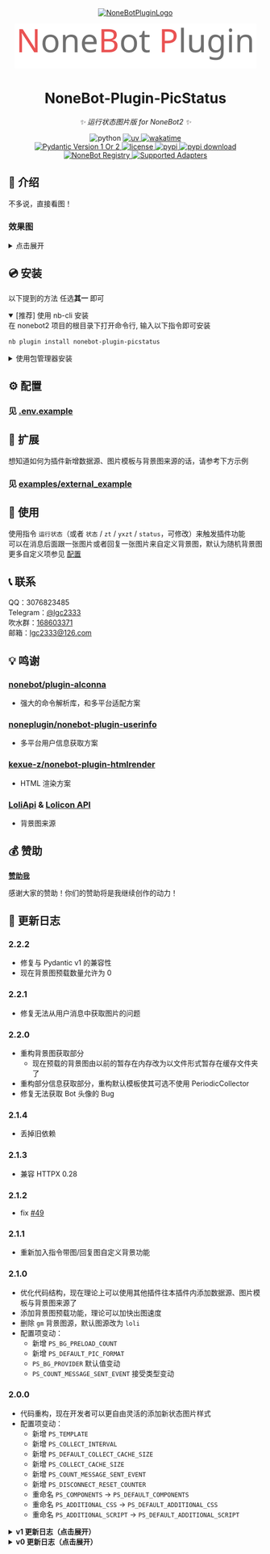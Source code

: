 <!-- markdownlint-disable MD033 MD036 MD041 -->

<div align="center">

<a href="https://v2.nonebot.dev/store">
  <img src="https://raw.githubusercontent.com/A-kirami/nonebot-plugin-template/resources/nbp_logo.png" width="180" height="180" alt="NoneBotPluginLogo">
</a>

<p>
  <img src="https://raw.githubusercontent.com/lgc-NB2Dev/readme/main/template/plugin.svg" alt="NoneBotPluginText">
</p>

# NoneBot-Plugin-PicStatus

_✨ 运行状态图片版 for NoneBot2 ✨_

<img src="https://img.shields.io/badge/python-3.10+-blue.svg" alt="python">
<a href="https://github.com/astral-sh/uv">
  <img src="https://img.shields.io/endpoint?url=https://raw.githubusercontent.com/astral-sh/uv/main/assets/badge/v0.json" alt="uv">
</a>
<a href="https://wakatime.com/badge/user/b61b0f9a-f40b-4c82-bc51-0a75c67bfccf/project/bfec6993-aa9e-42fb-9f3e-53a5d4739373">
  <img src="https://wakatime.com/badge/user/b61b0f9a-f40b-4c82-bc51-0a75c67bfccf/project/bfec6993-aa9e-42fb-9f3e-53a5d4739373.svg" alt="wakatime">
</a>

<br />

<a href="https://pydantic.dev">
  <img src="https://img.shields.io/endpoint?url=https://raw.githubusercontent.com/lgc-NB2Dev/readme/main/template/pyd-v1-or-v2.json" alt="Pydantic Version 1 Or 2" >
</a>
<a href="./LICENSE">
  <img src="https://img.shields.io/github/license/lgc2333/nonebot-plugin-picstatus.svg" alt="license">
</a>
<a href="https://pypi.python.org/pypi/nonebot-plugin-picstatus">
  <img src="https://img.shields.io/pypi/v/nonebot-plugin-picstatus.svg" alt="pypi">
</a>
<a href="https://pypi.python.org/pypi/nonebot-plugin-picstatus">
  <img src="https://img.shields.io/pypi/dm/nonebot-plugin-picstatus" alt="pypi download">
</a>

<br />

<a href="https://registry.nonebot.dev/plugin/nonebot-plugin-picstatus:nonebot_plugin_picstatus">
  <img src="https://img.shields.io/endpoint?url=https%3A%2F%2Fnbbdg.lgc2333.top%2Fplugin%2Fnonebot-plugin-picstatus" alt="NoneBot Registry">
</a>
<a href="https://registry.nonebot.dev/plugin/nonebot-plugin-picstatus:nonebot_plugin_picstatus">
  <img src="https://img.shields.io/endpoint?url=https%3A%2F%2Fnbbdg.lgc2333.top%2Fplugin-adapters%2Fnonebot-plugin-picstatus" alt="Supported Adapters">
</a>

</div>

## 📖 介绍

不多说，直接看图！

### 效果图

<details>
  <summary>点击展开</summary>

![example](https://raw.githubusercontent.com/lgc-NB2Dev/readme/main/picstatus/example1.jpg)
![example](https://raw.githubusercontent.com/lgc-NB2Dev/readme/main/picstatus/example2.jpg)

</details>

## 💿 安装

以下提到的方法 任选**其一** 即可

<details open>
<summary>[推荐] 使用 nb-cli 安装</summary>
在 nonebot2 项目的根目录下打开命令行, 输入以下指令即可安装

```bash
nb plugin install nonebot-plugin-picstatus
```

</details>

<details>
<summary>使用包管理器安装</summary>
在 nonebot2 项目的插件目录下, 打开命令行, 根据你使用的包管理器, 输入相应的安装命令

<details>
<summary>pip</summary>

```bash
pip install nonebot-plugin-picstatus
```

</details>
<details>
<summary>pdm</summary>

```bash
pdm add nonebot-plugin-picstatus
```

</details>
<details>
<summary>poetry</summary>

```bash
poetry add nonebot-plugin-picstatus
```

</details>
<details>
<summary>conda</summary>

```bash
conda install nonebot-plugin-picstatus
```

</details>

打开 nonebot2 项目根目录下的 `pyproject.toml` 文件, 在 `[tool.nonebot]` 部分的 `plugins` 项里追加写入

```toml
[tool.nonebot]
plugins = [
    # ...
    "nonebot_plugin_picstatus"
]
```

</details>

## ⚙️ 配置

### 见 [.env.example](https://github.com/lgc2333/nonebot-plugin-picstatus/blob/master/.env.example)

## 🎨 扩展

想知道如何为插件新增数据源、图片模板与背景图来源的话，请参考下方示例

### 见 [examples/external_example](https://github.com/lgc-NB2Dev/nonebot-plugin-picstatus/tree/master/examples/external_example)

## 🎉 使用

使用指令 `运行状态`（或者 `状态` / `zt` / `yxzt` / `status`，可修改）来触发插件功能  
可以在消息后面跟一张图片或者回复一张图片来自定义背景图，默认为随机背景图  
更多自定义项参见 [配置](#️-配置)

## 📞 联系

QQ：3076823485  
Telegram：[@lgc2333](https://t.me/lgc2333)  
吹水群：[168603371](https://qm.qq.com/q/EikuZ5sP4G)  
邮箱：<lgc2333@126.com>

## 💡 鸣谢

### [nonebot/plugin-alconna](https://github.com/nonebot/plugin-alconna)

- 强大的命令解析库，和多平台适配方案

### [noneplugin/nonebot-plugin-userinfo](https://github.com/noneplugin/nonebot-plugin-userinfo)

- 多平台用户信息获取方案

### [kexue-z/nonebot-plugin-htmlrender](https://github.com/kexue-z/nonebot-plugin-htmlrender)

- HTML 渲染方案

### [LoliApi](https://docs.loliapi.com/) & [Lolicon API](https://api.lolicon.app/)

- 背景图来源

## 💰 赞助

**[赞助我](https://blog.lgc2333.top/donate)**

感谢大家的赞助！你们的赞助将是我继续创作的动力！

## 📝 更新日志

### 2.2.2

- 修复与 Pydantic v1 的兼容性
- 现在背景图预载数量允许为 0

### 2.2.1

- 修复无法从用户消息中获取图片的问题

### 2.2.0

- 重构背景图获取部分
  - 现在预载的背景图由以前的暂存在内存改为以文件形式暂存在缓存文件夹了
- 重构部分信息获取部分，重构默认模板使其可选不使用 PeriodicCollector
- 修复无法获取 Bot 头像的 Bug

### 2.1.4

- 丢掉旧依赖

### 2.1.3

- 兼容 HTTPX 0.28

### 2.1.2

- fix [#49](https://github.com/lgc-NB2Dev/nonebot-plugin-picstatus/issues/49)

### 2.1.1

- 重新加入指令带图/回复图自定义背景功能

### 2.1.0

- 优化代码结构，现在理论上可以使用其他插件往本插件内添加数据源、图片模板与背景图来源了
- 添加背景图预载功能，理论可以加快出图速度
- 删除 `gm` 背景图源，默认图源改为 `loli`
- 配置项变动：
  - 新增 `PS_BG_PRELOAD_COUNT`
  - 新增 `PS_DEFAULT_PIC_FORMAT`
  - `PS_BG_PROVIDER` 默认值变动
  - `PS_COUNT_MESSAGE_SENT_EVENT` 接受类型变动

### 2.0.0

- 代码重构，现在开发者可以更自由灵活的添加新状态图片样式
- 配置项变动：
  - 新增 `PS_TEMPLATE`
  - 新增 `PS_COLLECT_INTERVAL`
  - 新增 `PS_DEFAULT_COLLECT_CACHE_SIZE`
  - 新增 `PS_COLLECT_CACHE_SIZE`
  - 新增 `PS_COUNT_MESSAGE_SENT_EVENT`
  - 新增 `PS_DISCONNECT_RESET_COUNTER`
  - 重命名 `PS_COMPONENTS` -> `PS_DEFAULT_COMPONENTS`
  - 重命名 `PS_ADDITIONAL_CSS` -> `PS_DEFAULT_ADDITIONAL_CSS`
  - 重命名 `PS_ADDITIONAL_SCRIPT` -> `PS_DEFAULT_ADDITIONAL_SCRIPT`

<details>
<summary><strong>v1 更新日志（点击展开）</strong></summary>

### 1.1.1

- 新增内置 CSS `theme-vanilla.css`
- 微调默认 CSS

### 1.1.0

- 支持 Pydantic V2

### 1.0.3

- 修复了当有读取数据出错的分区时图片无法正常渲染的 Bug

### 1.0.2

- 修复了背景图还没加载就出图的 Bug（希望），顺带调整了一下附加 JS 的写法

### 1.0.1

- impl [#38](https://github.com/lgc-NB2Dev/nonebot-plugin-picstatus/issues/38)，新增配置 `PS_OB_V11_USE_GET_STATUS`

### 1.0.0

重构项目：

- 换用 alconna 与 userinfo 适配多平台
- 换用 htmlrender 渲染图片
- 删除消息附带图片作为自定义背景图功能
- 配置项改动：
  - 添加 `PS_COMPONENTS`
  - 添加 `PS_ADDITIONAL_CSS`
  - 添加 `PS_ADDITIONAL_SCRIPT`
  - 添加 `PS_BG_PROVIDER`
  - 添加 `PS_BG_LOLICON_R18_TYPE`
  - 添加 `PS_BG_LOCAL_PATH`
  - 添加 `PS_SHOW_CURRENT_BOT_ONLY`
  - 删除 `PS_FONT`
  - 删除 `PS_CUSTOM_BG`
  - 删除 `PS_BG_COLOR`
  - 删除 `PS_MASK_COLOR`
  - 删除 `PS_BLUR_RADIUS`
  - 删除 `PS_FOOTER_SIZE`
  - 删除 `PS_MAX_TEXT_LEN`
  - 删除 `PS_DEFAULT_BG`

</details>

<details>
<summary><strong>v0 更新日志（点击展开）</strong></summary>

### 0.5.7

- 修复 Bot 刚连接时收发数为未知的问题

### 0.5.6

- 修复 Bot 连接时间与收发数显示不正确的问题

### 0.5.5

- 一些不影响使用的小更改
- 添加配置项 `PS_DEFAULT_AVATAR`、`PS_DEFAULT_BG`、`PS_COMMAND`

### 0.5.4

- 针对性修复 Shamrock 获取状态信息报错的问题 ([#34](https://github.com/lgc-NB2Dev/nonebot-plugin-picstatus/issues/34))

### 0.5.3

- 修改了读取 Linux 发行版名称与版本的方式

### 0.5.2

- 修正读取分区信息错误时的提示信息 \([#33](https://github.com/lgc-NB2Dev/nonebot-plugin-picstatus/issues/33)\)

### 0.5.1

- 使用 SAA 向 Telegram 平台发送消息

### 0.5.0

- 先获取状态信息再进行画图，可以获取到更精准的状态信息
- 添加进程占用信息的展示
- 测试网站结果状态码后面会带上 `reason`，如 `200 OK` / `404 Not Found`
- 添加了一些配置项（`PS_SORT_PARTS`, `PS_SORT_PARTS_REVERSE`, `PS_SORT_DISK_IOS`, `PS_SORT_NETS`, `PS_SORT_SITES`, `PS_PROC_LEN`, `PS_IGNORE_PROCS`, `PS_PROC_SORT_BY`, `PS_PROC_CPU_MAX_100P`, `PS_REPLY_TARGET`, `PS_TG_MAX_FILE_SIZE`）

### 0.4.2

- 添加配置项 `PS_REQ_TIMEOUT` ([#25](https://github.com/lgc-NB2Dev/nonebot-plugin-picstatus/issues/25))

### 0.4.1

- 现在默认使用 `pil_utils` 自动选择系统内支持中文的字体，删除插件内置字体
- 使用 `pil_utils` 写 Bot 昵称，可以显示 Emoji 等特殊字符
- 测试网站出错时不会往日志里甩错误堆栈了

### 0.4.0

- 使用 [nonebot-plugin-send-anything-anywhere](https://github.com/felinae98/nonebot-plugin-send-anything-anywhere) 兼容多平台发送，并对 OneBot V11 和 Telegram 做了特殊兼容
- 将状态图片保存为 `jpg` 格式，缩减体积
- 测试网站现在按照配置文件中的顺序排序
- 随机图来源换回 [故梦 API](https://api.gumengya.com)
- `aiohttp` 与 `aiofiles` 换成了 `httpx` 与 `anyio`

### 0.3.3

- 修了点 bug
- 新配置 `PS_MAX_TEXT_LEN`

### 0.3.2

- 只有当 `nickname` 配置项填写后，插件才会使用该项作为图片中 Bot 的显示名称

### 0.3.1

- 修复一处 Py 3.10 以下无法正常运行的代码

### 0.3.0

配置项更新详见 [配置](#️-配置)

- 更新配置项 `PS_TEST_SITES` `PS_TEST_TIMEOUT`
- 修复`PS_NEED_AT`配置无效的 bug
- 现在只有命令完全匹配时才会触发

### 0.2.5

- 更新配置项 `PS_FOOTER_SIZE`

### 0.2.4

- 支持自定义默认背景图
- 一些配置项类型更改（不影响原先配置）

### 0.2.3

- 尝试修复磁盘列表的潜在 bug

### 0.2.2

此版本在图片脚注中显示的版本还是`0.2.1`，抱歉，我大意了没有改版本号

- 添加配置项`PS_IGNORE_NO_IO_DISK`用于忽略 IO 为 0B/s 的磁盘
- 添加配置项`PS_IGNORE_0B_NET`用于忽略上下行都为 0B/s 的网卡
- 添加触发指令`zt` `yxzt` `status`
- 获取信息收发量兼容旧版 GoCQ ，即使获取失败也不会报错而显示`未知`
- 将忽略 IO 统计磁盘名独立出一个配置项`PS_IGNORE_DISK_IOS`
- 忽略 磁盘容量盘符/IO 统计磁盘名/网卡名称 改为匹配正则表达式
- 配置项`PS_IGNORE_NETS`添加默认值`["^lo$", "^Loopback"]`
- 修复空闲内存显示错误的问题

### 0.2.1

- 尝试修复`type object is not subscriptable`报错

### 0.2.0

- 新增磁盘 IO、网络 IO 状态显示
- SWAP 大小为 0 时占用率将会显示`未部署`而不是`0%`
- CPU 等占用下方灰色字排板更改
- 获取失败的磁盘分区占用率修改为`未知%`
- 图片下方脚注修改为居中文本，字号调小，优化显示的系统信息
- 修改随机背景图 API 为[故梦 API 随机二次元壁纸](https://api.gmit.vip)
- 现在会分 QQ 记录 Bot 连接时间（不同的 QQ 连接同一个 NoneBot 显示的连接时间将不同）
- 背景图增加遮罩，颜色可配置
- 可以配置各模块的背景底色
- 可以配置分区列表中忽略的盘符（挂载点）
- 可以忽略获取容量状态失败的分区
- 可以使用`.env.*`文件中配置的`NICKNAME`作为图片中的 Bot 昵称
- 添加必须 @Bot 才能触发指令的配置
- 其他小优化/更改

</details>
